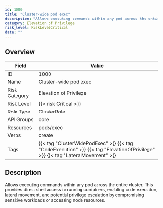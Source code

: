 ```yaml
---
id: 1000
title: "Cluster-wide pod exec"
description: "Allows executing commands within any pod across the entire cluster. This provides direct shell access to running containers, enabling code execution, lateral movement, and potential privilege escalation by compromising sensitive workloads or accessing node resources."
category: Elevation of Privilege
risk_level: RiskLevelCritical
date: ""
---
```


## Overview

| Field         | Value                                                                                                                         |
| ------------- | ----------------------------------------------------------------------------------------------------------------------------- |
| ID            | 1000                                                                                                                          |
| Name          | Cluster-wide pod exec                                                                                                         |
| Risk Category | Elevation of Privilege                                                                                                        |
| Risk Level    | {{< risk Critical >}}                                                                                                         |
| Role Type     | ClusterRole                                                                                                                   |
| API Groups    | core                                                                                                                          |
| Resources     | pods/exec                                                                                                                     |
| Verbs         | create                                                                                                                        |
| Tags          | {{< tag "ClusterWidePodExec" >}} {{< tag "CodeExecution" >}} {{< tag "ElevationOfPrivilege" >}} {{< tag "LateralMovement" >}} |

## Description

Allows executing commands within any pod across the entire cluster. This provides direct shell access to running containers, enabling code execution, lateral movement, and potential privilege escalation by compromising sensitive workloads or accessing node resources.
